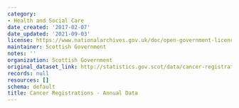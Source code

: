 ```yaml
---
category:
- Health and Social Care
date_created: '2017-02-07'
date_updated: '2021-09-03'
license: https://www.nationalarchives.gov.uk/doc/open-government-licence/version/3/
maintainer: Scottish Government
notes: ''
organization: Scottish Government
original_dataset_link: http://statistics.gov.scot/data/cancer-registrations---annual-data
records: null
resources: []
schema: default
title: Cancer Registrations - Annual Data
---
```

